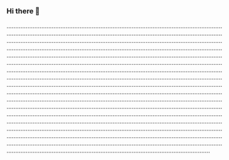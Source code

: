 ### Hi there 👋

.................................................................................................................................................................................................................................................................................................................................................................................................................................................................................................................................................................................................................................................................................................................................................................................................................................................................................................................................................................................................................................................................................................................................................................................................................................................................................................................................................................................................................................................................................................................................................................................................................................................................................................................................................................................................................................................................................................................................................................................................................................................................................................................................................................................................................................................................................................................